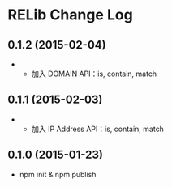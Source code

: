 # RELib Change Log

## 0.1.2 (2015-02-04)
- + 加入 DOMAIN API：is, contain, match

## 0.1.1 (2015-02-03)
- + 加入 IP Address API：is, contain, match

## 0.1.0 (2015-01-23)
- npm init & npm publish
